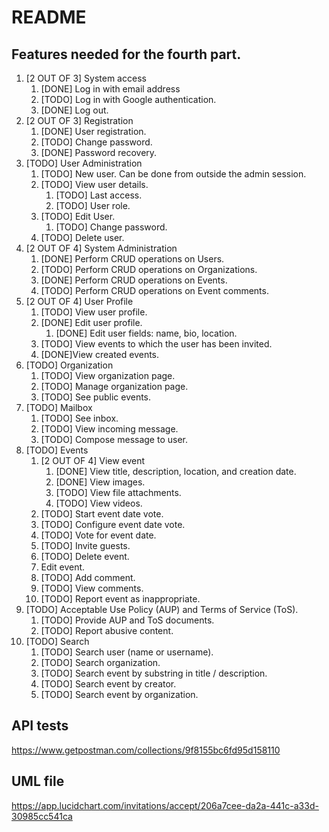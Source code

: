 # README
## Features needed for the fourth part.
1. [2 OUT OF 3] System access
    1. [DONE] Log in with email address
    2. [TODO] Log in with Google authentication.
    3. [DONE] Log out. 
2. [2 OUT OF 3] Registration
    1. [DONE] User registration. 
    2. [TODO] Change password.
    3. [DONE] Password recovery.
3. [TODO] User Administration
    1. [TODO] New user. Can be done from outside the admin session.
    2. [TODO] View user details.
        1. [TODO] Last access. 
        2. [TODO] User role.
    3. [TODO] Edit User.
        1. [TODO] Change password. 
    4. [TODO] Delete user.
4. [2 OUT OF 4] System Administration
    1. [DONE] Perform CRUD operations on Users.
    2. [TODO] Perform CRUD operations on Organizations.
    3. [DONE] Perform CRUD operations on Events.
    4. [TODO] Perform CRUD operations on Event comments.
5. [2 OUT OF 4] User Profile
    1. [TODO] View user profile. 
    2. [DONE] Edit user profile.
        1. [DONE] Edit user fields: name, bio, location.
    3. [TODO] View events to which the user has been invited.
    4. [DONE]View created events. 
6. [TODO] Organization
    1. [TODO] View organization page.
    2. [TODO] Manage organization page. 
    3. [TODO] See public events.
7. [TODO] Mailbox
    1. [TODO] See inbox.
    2. [TODO] View incoming message. 
    3. [TODO] Compose message to user.
8. [TODO] Events
    1. [2 OUT OF 4] View event
        1. [DONE] View title, description, location, and creation date.
        2. [DONE] View images.
        3. [TODO] View file attachments. 
        5. [TODO] View videos.
    2. [TODO] Start event date vote.
    3. [TODO] Configure event date vote.
    4. [TODO] Vote for event date. 
    5. [TODO] Invite guests.
    6. [TODO] Delete event. 
    7. Edit event.
    8. [TODO] Add comment.
    9. [TODO] View comments.
    10. [TODO] Report event as inappropriate.
9. [TODO] Acceptable Use Policy (AUP) and Terms of Service (ToS).
    1. [TODO] Provide AUP and ToS documents. 
    2. [TODO] Report abusive content.
10. [TODO] Search
    1. [TODO] Search user (name or username). 
    2. [TODO] Search organization.
    3. [TODO] Search event by substring in title / description. 
    4. [TODO] Search event by creator.
    5. [TODO] Search event by organization.

## API tests
https://www.getpostman.com/collections/9f8155bc6fd95d158110

## UML file 
https://app.lucidchart.com/invitations/accept/206a7cee-da2a-441c-a33d-30985cc541ca
